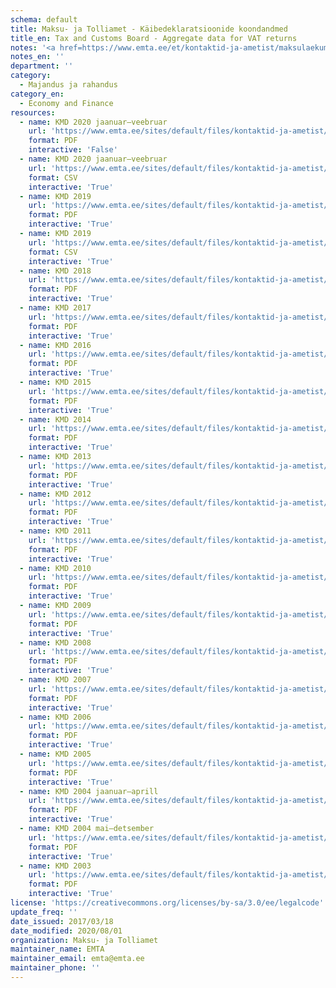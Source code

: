 ```yaml
---
schema: default
title: Maksu- ja Tolliamet - Käibedeklaratsioonide koondandmed
title_en: Tax and Customs Board - Aggregate data for VAT returns
notes: '<a href=https://www.emta.ee/et/kontaktid-ja-ametist/maksulaekumine-statistika/maksu-ja-tolliameti-avaandmed>Maksu- ja Tolliameti avaandmed</a>.'
notes_en: ''
department: ''
category:
  - Majandus ja rahandus
category_en:
  - Economy and Finance
resources:
  - name: KMD 2020 jaanuar–veebruar
    url: 'https://www.emta.ee/sites/default/files/kontaktid-ja-ametist/maksulaekumine-statistika/kaibedeklaratsioonide-koondandmed/kmd022020.pdf'
    format: PDF
    interactive: 'False'
  - name: KMD 2020 jaanuar–veebruar
    url: 'https://www.emta.ee/sites/default/files/kontaktid-ja-ametist/maksulaekumine-statistika/kaibedeklaratsioonide-koondandmed/kmd022020.csv'
    format: CSV
    interactive: 'True'
  - name: KMD 2019
    url: 'https://www.emta.ee/sites/default/files/kontaktid-ja-ametist/maksulaekumine-statistika/kaibedeklaratsioonide-koondandmed/kmd122019.pdf'
    format: PDF
    interactive: 'True'
  - name: KMD 2019
    url: 'https://www.emta.ee/sites/default/files/kontaktid-ja-ametist/maksulaekumine-statistika/kaibedeklaratsioonide-koondandmed/kmd122019.csv'
    format: CSV
    interactive: 'True'
  - name: KMD 2018
    url: 'https://www.emta.ee/sites/default/files/kontaktid-ja-ametist/maksulaekumine-statistika/kaibedeklaratsioonide-koondandmed/kmd122018.pdf'
    format: PDF
    interactive: 'True'
  - name: KMD 2017
    url: 'https://www.emta.ee/sites/default/files/kontaktid-ja-ametist/maksulaekumine-statistika/kaibedeklaratsioonide-koondandmed/kmd122017.pdf'
    format: PDF
    interactive: 'True'
  - name: KMD 2016
    url: 'https://www.emta.ee/sites/default/files/kontaktid-ja-ametist/maksulaekumine-statistika/kaibedeklaratsioonide-koondandmed/kmd122016.pdf'
    format: PDF
    interactive: 'True'
  - name: KMD 2015
    url: 'https://www.emta.ee/sites/default/files/kontaktid-ja-ametist/maksulaekumine-statistika/kaibedeklaratsioonide-koondandmed/kmd122015.pdf'
    format: PDF
    interactive: 'True'
  - name: KMD 2014
    url: 'https://www.emta.ee/sites/default/files/kontaktid-ja-ametist/maksulaekumine-statistika/kaibedeklaratsioonide-koondandmed/kmd122014.pdf'
    format: PDF
    interactive: 'True'
  - name: KMD 2013
    url: 'https://www.emta.ee/sites/default/files/kontaktid-ja-ametist/maksulaekumine-statistika/kaibedeklaratsioonide-koondandmed/kmd122013.pdf'
    format: PDF
    interactive: 'True'
  - name: KMD 2012
    url: 'https://www.emta.ee/sites/default/files/kontaktid-ja-ametist/maksulaekumine-statistika/kaibedeklaratsioonide-koondandmed/kmd122012.pdf'
    format: PDF
    interactive: 'True'
  - name: KMD 2011
    url: 'https://www.emta.ee/sites/default/files/kontaktid-ja-ametist/maksulaekumine-statistika/kaibedeklaratsioonide-koondandmed/kmd122011.pdf'
    format: PDF
    interactive: 'True'
  - name: KMD 2010
    url: 'https://www.emta.ee/sites/default/files/kontaktid-ja-ametist/maksulaekumine-statistika/kaibedeklaratsioonide-koondandmed/kmd_122010.pdf'
    format: PDF
    interactive: 'True'
  - name: KMD 2009
    url: 'https://www.emta.ee/sites/default/files/kontaktid-ja-ametist/maksulaekumine-statistika/kaibedeklaratsioonide-koondandmed/kmd1209.pdf'
    format: PDF
    interactive: 'True'
  - name: KMD 2008
    url: 'https://www.emta.ee/sites/default/files/kontaktid-ja-ametist/maksulaekumine-statistika/kaibedeklaratsioonide-koondandmed/kmd1208.pdf'
    format: PDF
    interactive: 'True'
  - name: KMD 2007
    url: 'https://www.emta.ee/sites/default/files/kontaktid-ja-ametist/maksulaekumine-statistika/kaibedeklaratsioonide-koondandmed/kmd1207.pdf'
    format: PDF
    interactive: 'True'
  - name: KMD 2006
    url: 'https://www.emta.ee/sites/default/files/kontaktid-ja-ametist/maksulaekumine-statistika/kaibedeklaratsioonide-koondandmed/kmd1206.pdf'
    format: PDF
    interactive: 'True'
  - name: KMD 2005
    url: 'https://www.emta.ee/sites/default/files/kontaktid-ja-ametist/maksulaekumine-statistika/kaibedeklaratsioonide-koondandmed/kmd1205.pdf'
    format: PDF
    interactive: 'True'
  - name: KMD 2004 jaanuar–aprill
    url: 'https://www.emta.ee/sites/default/files/kontaktid-ja-ametist/maksulaekumine-statistika/kaibedeklaratsioonide-koondandmed/kmd0404_6_0.pdf'
    format: PDF
    interactive: 'True'
  - name: KMD 2004 mai–detsember
    url: 'https://www.emta.ee/sites/default/files/kontaktid-ja-ametist/maksulaekumine-statistika/kaibedeklaratsioonide-koondandmed/kmd1204mai_detsember.pdf'
    format: PDF
    interactive: 'True'
  - name: KMD 2003
    url: 'https://www.emta.ee/sites/default/files/kontaktid-ja-ametist/maksulaekumine-statistika/kaibedeklaratsioonide-koondandmed/kmd1203.pdf'
    format: PDF
    interactive: 'True'
license: 'https://creativecommons.org/licenses/by-sa/3.0/ee/legalcode'
update_freq: ''
date_issued: 2017/03/18
date_modified: 2020/08/01
organization: Maksu- ja Tolliamet
maintainer_name: EMTA
maintainer_email: emta@emta.ee
maintainer_phone: ''
---
```


